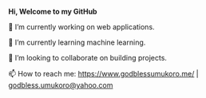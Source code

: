 **Hi, Welcome to my GitHub**

🔭 I’m currently working on web applications.

🌱 I’m currently learning machine learning.

👯 I’m looking to collaborate on building projects.

📫 How to reach me: https://www.godblessumukoro.me/ | godbless.umukoro@yahoo.com


